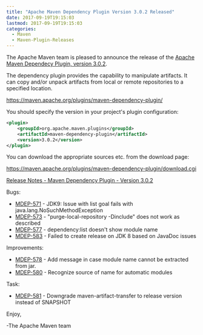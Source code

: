 ```yaml
---
title: "Apache Maven Dependency Plugin Version 3.0.2 Released"
date: 2017-09-19T19:15:03
lastmod: 2017-09-19T19:15:03
categories:
  - Maven
  - Maven-Plugin-Releases
---
```

The Apache Maven team is pleased to announce the release of the 
[Apache Maven Dependecy Plugin, version 3.0.2](https://maven.apache.org/plugins/maven-dependency-plugin/).

The dependency plugin provides the capability to manipulate artifacts. It
can copy and/or unpack artifacts from local or remote repositories to a
specified location.

https://maven.apache.org/plugins/maven-dependency-plugin/

You should specify the version in your project's plugin configuration:

```xml
<plugin>
    <groupId>org.apache.maven.plugins</groupId>
    <artifactId>maven-dependency-plugin</artifactId>
    <version>3.0.2</version>
</plugin>
``` 

You can download the appropriate sources etc. from the download page:

https://maven.apache.org/plugins/maven-dependency-plugin/download.cgi


<!-- more -->

[Release Notes - Maven Dependency Plugin - Version 3.0.2](https://issues.apache.org/jira/secure/ReleaseNote.jspa?projectId=12317227&version=12338874)


Bugs:

 * [MDEP-571](https://issues.apache.org/jira/browse/MDEP-571) - JDK9: Issue with list goal fails with java.lang.NoSuchMethodException
 * [MDEP-573](https://issues.apache.org/jira/browse/MDEP-573) - "purge-local-repository -Dinclude" does not work as described
 * [MDEP-577](https://issues.apache.org/jira/browse/MDEP-577) - dependency:list doesn't show module name
 * [MDEP-583](https://issues.apache.org/jira/browse/MDEP-583) - Failed to create release on JDK 8 based on JavaDoc issues

Improvements:

 * [MDEP-578](https://issues.apache.org/jira/browse/MDEP-578) - Add message in case module name cannot be extracted from jar.
 * [MDEP-580](https://issues.apache.org/jira/browse/MDEP-580) - Recognize source of name for automatic modules

Task:

 * [MDEP-581](https://issues.apache.org/jira/browse/MDEP-581) - Downgrade maven-artifact-transfer to release version instead of SNAPSHOT

Enjoy,

-The Apache Maven team

